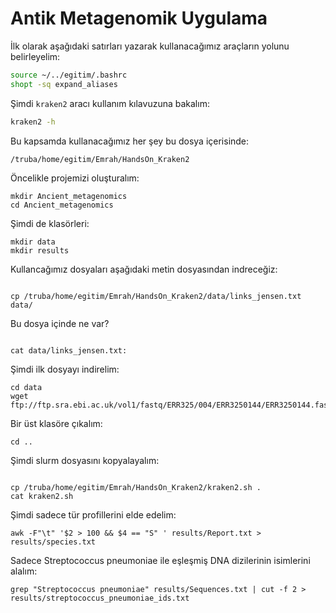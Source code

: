 # Antik Metagenomik Uygulama

İlk olarak aşağıdaki satırları yazarak kullanacağımız araçların yolunu belirleyelim:

```bash
source ~/../egitim/.bashrc
shopt -sq expand_aliases
```

Şimdi `kraken2` aracı kullanım kılavuzuna bakalım:


```bash
kraken2 -h

```

Bu kapsamda kullanacağımız her şey bu dosya içerisinde:

```
/truba/home/egitim/Emrah/HandsOn_Kraken2
```

Öncelikle projemizi oluşturalım:

```
mkdir Ancient_metagenomics
cd Ancient_metagenomics
```

Şimdi de klasörleri:

```
mkdir data
mkdir results
```

Kullancağımız dosyaları aşağıdaki metin dosyasından indreceğiz:

```

cp /truba/home/egitim/Emrah/HandsOn_Kraken2/data/links_jensen.txt data/
```

Bu dosya içinde ne var?

```

cat data/links_jensen.txt:
```

Şimdi ilk dosyayı indirelim:


```
cd data
wget ftp://ftp.sra.ebi.ac.uk/vol1/fastq/ERR325/004/ERR3250144/ERR3250144.fastq.gz
```

Bir üst klasöre çıkalım:

```
cd ..
```

Şimdi slurm dosyasını kopyalayalım:

```

cp /truba/home/egitim/Emrah/HandsOn_Kraken2/kraken2.sh .
cat kraken2.sh
```

Şimdi sadece tür profillerini elde edelim:


```
awk -F"\t" '$2 > 100 && $4 == "S" ' results/Report.txt > results/species.txt
```

Sadece Streptococcus pneumoniae ile eşleşmiş DNA dizilerinin isimlerini alalım:


```
grep "Streptococcus pneumoniae" results/Sequences.txt | cut -f 2 > results/streptococcus_pneumoniae_ids.txt
```



